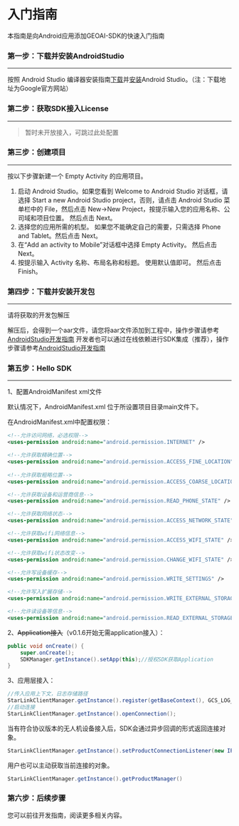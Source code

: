 # 入门指南

本指南是向Android应用添加GEOAI-SDK的快速入门指南

### 第一步：下载并安装AndroidStudio

---

按照 Android Studio 编译器安装指南[下载](https://developer.android.com/sdk/index.html)并[安装](http://developer.android.com/sdk/installing/index.html?pkg=studio)Android Studio。（注：下载地址为Google官方网站）

### 第二步：获取SDK接入License

---

> 暂时未开放接入，可跳过此处配置
>

### 第三步：**创建项目**

---

按以下步骤新建一个 Empty Activity 的应用项目。

1. 启动 Android Studio。如果您看到 Welcome to Android Studio 对话框，请选择 Start a new Android Studio project，否则，请点击 Android Studio 菜单栏中的 File，然后点击 New->New Project，按提示输入您的应用名称、公司域和项目位置。 然后点击 Next。
2. 选择您的应用所需的机型。 如果您不能确定自己的需要，只需选择 Phone and Tablet。然后点击 Next。
3. 在“Add an activity to Mobile”对话框中选择 Empty Activity。 然后点击 Next。
4. 按提示输入 Activity 名称、布局名称和标题。 使用默认值即可。 然后点击 Finish。

### 第四步：下载并安装开发包

---

请将获取的开发包解压

解压后，会得到一个aar文件，请您将aar文件添加到工程中，操作步骤请参考[AndroidStudio开发指南](https://developer.android.com/studio/projects/android-library?hl=zh-cn)
开发者也可以通过在线依赖进行SDK集成（推荐），操作步骤请参考[AndroidStudio开发指南](https://developer.android.com/studio/projects/android-library?hl=zh-cn)

### 第五步：Hello SDK

---

1、配置AndroidManifest xml文件

默认情况下，AndroidManifest.xml 位于所设置项目目录main文件下。

在AndroidManifest.xml中配置权限：

```xml
<!--允许访问网络，必选权限-->
<uses-permission android:name="android.permission.INTERNET" />

<!--允许获取精确位置-->
<uses-permission android:name="android.permission.ACCESS_FINE_LOCATION" /> 
 
<!--允许获取粗略位置-->
<uses-permission android:name="android.permission.ACCESS_COARSE_LOCATION" />

<!--允许获取设备和运营商信息-->
<uses-permission android:name="android.permission.READ_PHONE_STATE" />

<!--允许获取网络状态-->
<uses-permission android:name="android.permission.ACCESS_NETWORK_STATE" />

<!--允许获取wifi网络信息-->
<uses-permission android:name="android.permission.ACCESS_WIFI_STATE" /> 

<!--允许获取wifi状态改变-->
<uses-permission android:name="android.permission.CHANGE_WIFI_STATE" />

<!--允许写设备缓存-->
<uses-permission android:name="android.permission.WRITE_SETTINGS" />  

<!--允许写入扩展存储-->
<uses-permission android:name="android.permission.WRITE_EXTERNAL_STORAGE" /> 

<!--允许读设备等信息-->
<uses-permission android:name="android.permission.READ_EXTERNAL_STORAGE" />
```

2、~~Application接入~~（v0.1.6开始无需application接入）：

```java
public void onCreate() {
    super.onCreate();
    SDKManager.getInstance().setApp(this);//授权SDK获取Application
}
```

3、应用层接入：

```java
//传入应用上下文，日志存储路径
StarLinkClientManager.getInstance().register(getBaseContext(), GCS_LOG_PATH);
//启动连接
StarLinkClientManager.getInstance().openConnection();
```

当有符合协议版本的无人机设备接入后，SDK会通过异步回调的形式返回连接对象。

```java
StarLinkClientManager.getInstance().setProductConnectionListener(new IProductsConnectionListener())
```

用户也可以主动获取当前连接的对象。

```java
StarLinkClientManager.getInstance().getProductManager()
```

### 第六步：**后续步骤**

您可以前往开发指南，阅读更多相关内容。